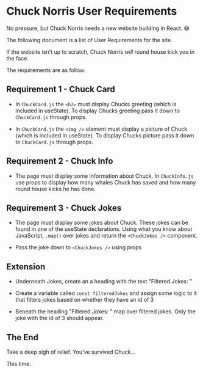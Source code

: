 # Chuck Norris User Requirements

No pressure, but Chuck Norris needs a new website building in React. 😅

The following document is a list of User Requirements for the site. 

If the website isn't up to scratch, Chuck Norris *will* round house kick you in the face. 

The requirements are as follow:

## Requirement 1 - Chuck Card

- In `ChuckCard.js` the `<h2>` must display Chucks greeting (which is included in useState). To display Chucks greeting pass it down to `ChuckCard.js` through props. 

- In `ChuckCard.js` the `<img />` element must display a picture of Chuck (which is included in useState). To display Chucks picture pass it down to `ChuckCard.js` through props. 

## Requirement 2 - Chuck Info

- The page must display some information about Chuck. In `ChuckInfo.js` use props to display how many whales Chuck has saved and how many round house kicks he has done.

## Requirement 3 - Chuck Jokes

- The page must display some jokes about Chuck. These jokes can be found in one of the useState declarations. Using what you know about JavaScript, `.map()` over jokes and return the `<ChuckJokes />` component. 

- Pass the joke down to `<ChuckJokes />` using props 

## Extension 

- Underneath Jokes, create an a heading with the text "Filtered Jokes: "

- Create a variable called `const filteredJokes` and assign some logic to it that filters jokes based on whether they have an id of 3

- Beneath the heading "Filtered Jokes: " map over filtered jokes. Only the joke with the id of 3 should appear. 


## The End

Take a deep sigh of relief. You've survived Chuck...

This time. 